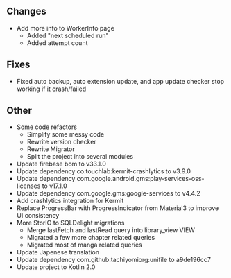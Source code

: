 <!-- Formatting
## Additions  ?? New features

## Changes  ?? Behaviour changes

## Fixes  ?? Bugfixes

## Other  ?? Technical stuff, what happened behind the scene
-->
## Changes
- Add more info to WorkerInfo page
  - Added "next scheduled run"
  - Added attempt count

## Fixes
- Fixed auto backup, auto extension update, and app update checker stop working
  if it crash/failed

## Other
- Some code refactors
  - Simplify some messy code
  - Rewrite version checker
  - Rewrite Migrator
  - Split the project into several modules
- Update firebase bom to v33.1.0
- Update dependency co.touchlab:kermit-crashlytics to v3.9.0
- Update dependency com.google.android.gms:play-services-oss-licenses to v17.1.0
- Update dependency com.google.gms:google-services to v4.4.2
- Add crashlytics integration for Kermit
- Replace ProgressBar with ProgressIndicator from Material3 to improve UI consistency
- More StorIO to SQLDelight migrations
  - Merge lastFetch and lastRead query into library_view VIEW
  - Migrated a few more chapter related queries
  - Migrated most of manga related queries
- Update Japenese translation
- Update dependency com.github.tachiyomiorg:unifile to a9de196cc7
- Update project to Kotlin 2.0
